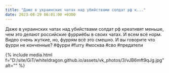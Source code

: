 ```yaml
---
title: "Даже в украинских чатах над убийствами солдат рф к..."
date: 2023-08-29 06:01:00 +0300
---
```


Даже в украинских чатах над убийствами солдат рф креативят меньше, чем это делают российские фурриёбы в своих чатах. И всем всё норм.
Видео очень жуткие, но, фуррям всё это смешно. И вы говорите что фурри не конченные?
#фурри #furry #москва #сво #предатели

{% include media.html f="D:/site/GiT/whiteldragon.github.io/assets/vk_photos/3/vJB6mft9qJg.jpg" alt="" %}
